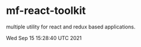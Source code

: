 # mf-react-toolkit
multiple utility for react and redux based applications.


Wed Sep 15 15:28:40 UTC 2021